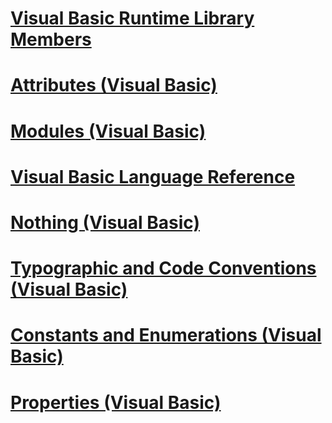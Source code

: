 # [Visual Basic Runtime Library Members](runtime-library-members.md)
# [Attributes (Visual Basic)](attributes-visual-basic.md)
# [Modules (Visual Basic)](modules.md)
# [Visual Basic Language Reference](index.md)
# [Nothing (Visual Basic)](nothing.md)
# [Typographic and Code Conventions (Visual Basic)](typographic-and-code-conventions.md)
# [Constants and Enumerations (Visual Basic)](constants-and-enumerations.md)
# [Properties (Visual Basic)](properties.md)
